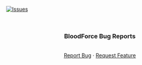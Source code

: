 <div id="top"></div>
<!--
*** Thanks for checking out the Best-README-Template. If you have a suggestion
*** that would make this better, please fork the repo and create a pull request
*** or simply open an issue with the tag "enhancement".
*** Don't forget to give the project a star!
*** Thanks again! Now go create something AMAZING! :D
-->



<!-- PROJECT SHIELDS -->
<!--
*** I'm using markdown "reference style" links for readability.
*** Reference links are enclosed in brackets [ ] instead of parentheses ( ).
*** See the bottom of this document for the declaration of the reference variables
*** for contributors-url, forks-url, etc. This is an optional, concise syntax you may use.
*** https://www.markdownguide.org/basic-syntax/#reference-style-links
-->
[![Issues][issues-shield]][issues-url]

<!-- PROJECT LOGO -->
<br />
<div align="center">

  <h3 align="center">BloodForce Bug Reports</h3>

  <p align="center">
    <br />
    <a href="https://github.com/AMDinside1/BloodForce-Bug-Reports/issues">Report Bug</a>
    ·
    <a href="https://github.com/AMDinside1/BloodForce-Bug-Reports/issues">Request Feature</a>
  </p>
</div>

<!-- MARKDOWN LINKS & IMAGES -->
<!-- https://www.markdownguide.org/basic-syntax/#reference-style-links -->
[contributors-shield]: https://img.shields.io/github/contributors/AMDinside1/BloodForce-Bug-Reports.svg?style=for-the-badge
[contributors-url]: https://github.com/AMDinside1/BloodForce-Bug-Reports/graphs/contributors
[forks-shield]: https://img.shields.io/github/forks/AMDinside1/BloodForce-Bug-Reports.svg?style=for-the-badge
[forks-url]: https://github.com/AMDinside1/BloodForce-Bug-Reports/network/members
[stars-shield]: https://img.shields.io/github/stars/AMDinside1/BloodForce-Bug-Reports.svg?style=for-the-badge
[stars-url]: https://github.com/AMDinside1/BloodForce-Bug-Reports/stargazers
[issues-shield]: https://img.shields.io/github/issues/AMDinside1/BloodForce-Bug-Reports.svg?style=for-the-badge
[issues-url]: https://github.com/AMDinside1/BloodForce-Bug-Reports/issues
[license-shield]: https://img.shields.io/github/license/AMDinside1/BloodForce-Bug-Reports.svg?style=for-the-badge
[license-url]: https://github.com/AMDinside1/BloodForce-Bug-Reports/blob/master/LICENSE.txt
[linkedin-shield]: https://img.shields.io/badge/-LinkedIn-black.svg?style=for-the-badge&logo=linkedin&colorB=555
[linkedin-url]: https://linkedin.com/in/othneildrew
[product-screenshot]: images/screenshot.png
